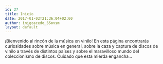 ```yaml
---
id: 27
title: Inicio
date: 2017-01-02T21:36:04+02:00
author: inigoacedo_55ovsm
layout: default
---
```

¡Bienvenido al rincón de la música en vinilo! En esta página encontrarás curiosidades sobre música en general, sobre la caza y captura de discos de vinilo a través de distintos países y sobre el maravilloso mundo del coleccionismo de discos. Cuidado que esta mierda engancha&#8230;